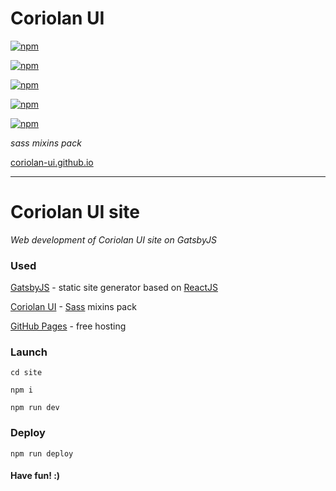 # Coriolan UI
[![npm](https://img.shields.io/npm/v/coriolan-ui.svg)](https://www.npmjs.com/package/coriolan-ui)

<!-- [![GitHub stars](https://img.shields.io/github/stars/badges/shields.svg?style=social&label=Star)](https://github.com/coriolan-ui/coriolan-ui.github.io) -->

[![npm](https://img.shields.io/npm/dt/coriolan-ui.svg)](https://www.npmjs.com/package/coriolan-ui)

[![npm](https://img.shields.io/npm/dw/coriolan-ui.svg)](https://www.npmjs.com/package/coriolan-ui)

[![npm](https://img.shields.io/npm/dm/coriolan-ui.svg)](https://www.npmjs.com/package/coriolan-ui)

[![npm](https://img.shields.io/npm/dy/coriolan-ui.svg)](https://www.npmjs.com/package/coriolan-ui)

_sass mixins pack_

[coriolan-ui.github.io](https://coriolan-ui.github.io)

---

# Coriolan UI site

_Web development of Coriolan UI site on GatsbyJS_

### Used

[GatsbyJS](https://github.com/gatsbyjs/gatsby) - static site generator based on [ReactJS](https://facebook.github.io/react)

[Coriolan UI](https://coriolan-ui.github.io) - [Sass](http://sass-lang.com) mixins pack

[GitHub Pages](https://pages.github.com) - free hosting

### Launch

`cd site`

`npm i`

`npm run dev`

### Deploy

`npm run deploy`

#### Have fun! :)
